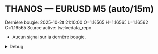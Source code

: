 # THANOS — EURUSD M5 (auto/15m)
Dernière bougie: 2025-10-28 21:10:00  O=1.16565  H=1.16565  L=1.16562  C=1.16565
Source active: twelvedata_repo

- Aucun signal sur la dernière bougie.

<details><summary>Debug</summary>

- TD_API_KEY manquant.

</details>